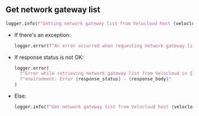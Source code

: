 ## Get network gateway list

```python
logger.info(f"Getting network gateway list from Velocloud host {velocloud_host}...")
```

* If there's an exception:
    ```python
    logger.error(f"An error occurred when requesting network gateway list from Velocloud -> {e}")
    ```

* If response status is not OK:
    ```python
    logger.error(
      f"Error while retrieving network gateway list from Velocloud in {environment} "
      f"environment: Error {response_status} - {response_body}"
    )
    ```
* Else:
    ```python
    logger.info(f"Got network gateway list from Velocloud host {velocloud_host}!")
    ```
